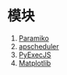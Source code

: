 # 模块

1. [Paramiko](paramiko.md)
2. [apscheduler](apscheduler.md)
3. [PyExecJS](pyexecjs.md)
4. [Matplotlib](matplotlib.md)
